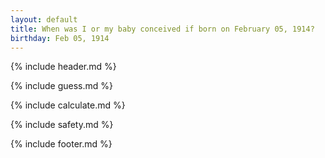 ```yaml
---
layout: default
title: When was I or my baby conceived if born on February 05, 1914?
birthday: Feb 05, 1914
---
```


{% include header.md %}

{% include guess.md %}

{% include calculate.md %}

{% include safety.md %}

{% include footer.md %}



